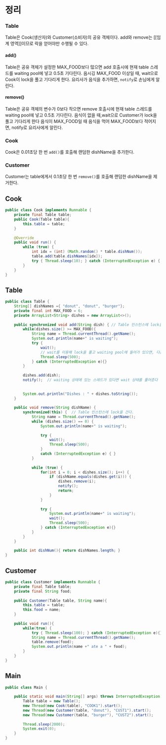 # 정리
### Table
Table은 Cook(생산자)와 Customer(소비자)의 공유 객체이다.
add와 remove는 [[임계 영역]]이므로 락을 얻어야만 수행될 수 있다.
#### add()
Table은 공유 객체가 설정한 MAX_FOOD보다 많으면 add 호출시에 현재 table 스레드를 waiting pool에 넣고 0.5초 기다린다.
음시깅 MAX_FOOD 이상일 때, wait으로 Cook이 lock을 풀고 기다리게 한다.
요리사가 음식을 추가하면, `notify`로 손님에게 알린다.
#### remove()
Table은 공유 객체의 변수가 0보다 작으면 remove 호출시에 현재 table 스레드를 waiting pool에 넣고 0.5초 기다린다.
음식이 없을 때,wait으로 Customer가 lock을 풀고 기다리게 한다
음식이 MAX_FOOD일 때 음식을 먹어 MAX_FOOD보다 적어지면, notify로 요리사에게 알린다.
### Cook
Cook은 0.01초당 한 번 `add()`를 호출해 랜덤한 dishName을 추가한다.
### Customer
Customer는 table에게서 0.1초당 한 번 `remove()`를 호출해 랜덤한 dishName을 제거한다.
## Cook
```java
public class Cook implements Runnable {  
    private final Table table;  
    public Cook(Table table){  
        this.table = table;  
    }  
  
    @Override  
    public void run() {  
        while (true) {  
            int idx = (int) (Math.random() * table.dishNum());  
            table.add(table.dishNames[idx]);  
            try { Thread.sleep(10); } catch (InterruptedException e) { }  
        }  
    }  
}
```

## Table
```java
public class Table {  
    String[] dishNames ={ "donut", "donut", "burger"};  
    private final int MAX_FOOD = 6;  
    private ArrayList<String> dishes = new ArrayList<>();  
  
    public synchronized void add(String dish) { // Table 인스턴스에 lock을 건다. 
        while(dishes.size() >= MAX_FOOD){  
            String name = Thread.currentThread().getName();  
            System.out.println(name+" is waiting");  
            try {  
                wait();  
                // wait를 이용해 lock을 풀고 waiting pool에 들어가 있으면, 다른 메서드가 notify를 통해 wait 상태를 풀어준다.
                Thread.sleep(500);  
            } catch (InterruptedException e){}  
        }  
  
        dishes.add(dish);  
        notify();  // waiting 상태에 있는 스레드가 있다면 wait 상태를 풀어준다
        
  
        System.out.println("Dishes : " + dishes.toString());  
    }  
  
    public void remove(String dishName) {  
        synchronized(this) {  // Table 인스턴스에 lock을 건다.
            String name = Thread.currentThread().getName();  
            while (dishes.size() == 0) {  
                System.out.println(name+" is waiting");  
  
                try {  
                    wait();  
                    Thread.sleep(500);  
                }  
                catch (InterruptedException e) { }  
            }  
  
            while (true) {  
                for(int i = 0; i < dishes.size(); i++) {  
                    if (dishName.equals(dishes.get(i))) {  
                        dishes.remove(i);  
                        notify();  
                        return;  
                    }  
                }  
  
                try {  
                    System.out.println(name+" is waiting");  
                    wait();  
                    Thread.sleep(500);  
                } catch (InterruptedException e){}  
            }  
        }
    }  
  
    public int dishNum(){ return dishNames.length; }  
}
```
## Customer
```java
public class Customer implements Runnable {  
    private final Table table;  
    private final String food;  
  
    public Customer(Table table, String name){  
        this.table = table;  
        this.food = name;  
    }  
  
    public void run(){  
        while(true) {  
            try { Thread.sleep(100); } catch (InterruptedException e){}  
            String name = Thread.currentThread().getName();  
            table.remove(food);  
            System.out.println(name +" ate a " + food);  
        }  
    }  
}
```
## Main
```java
public class Main {  
  
    public static void main(String[] args) throws InterruptedException {  
        Table table = new Table();  
        new Thread(new Cook(table), "COOK1").start();  
        new Thread(new Customer(table, "donut"), "CUST1").start();  
        new Thread(new Customer(table, "burger"), "CUST2").start();  
  
        Thread.sleep(2000);  
        System.exit(0);  
    }  
}
```